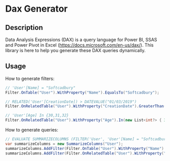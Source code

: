 # Dax Generator

## Description

Data Analysis Expressions (DAX) is a query language for Power BI, SSAS and Power Pivot in Excel (https://docs.microsoft.com/en-us/dax/).
This library is here to help you generate these DAX queries dynamically.

## Usage

How to generate filters:
```csharp
// 'User'[Name] = "Softcadbury"
Filter.OnTable("User").WithProperty("Name").EqualsTo("Softcadbury");

// RELATED('User'[CreationDate]) > DATEVALUE("01/03/2019")
Filter.OnRelatedTable("User").WithProperty("CreationDate").GreaterThan(new DateTime(2019, 3, 1));

// 'User'[Age] In {30,31,32}
Filter.OnRelatedTable("User").WithProperty("Age").In(new List<int?> { 30,31,32 });
```

How to generate queries:
```csharp
// EVALUATE SUMMARIZECOLUMNS (FILTER('User', 'User'[Name] = "Softcadbury" && 'User'[Age] In {30,31,32}))
var summarizeColumns = new SummarizeColumns("User");
summarizeColumns.AddFilter(Filter.OnTable("User").WithProperty("Name").EqualsTo("Softcadbury"));
summarizeColumns.AddFilter(Filter.OnRelatedTable("User").WithProperty("Age").In(new List<int?> { 30,31,32 }));
```
